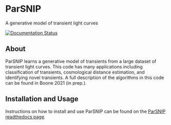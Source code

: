 # ParSNIP

A generative model of transient light curves

[![Documentation Status](https://readthedocs.org/projects/parsnip/badge/?version=latest)](https://parsnip.readthedocs.io/en/latest/?badge=latest)

## About

ParSNIP learns a generative model of transients from a large dataset
of transient light curves. This code has many applications including
classification of transients, cosmological distance estimation, and
identifying novel transients. A full description of the algorithms
in this code can be found in Boone 2021 (in prep.).

## Installation and Usage

Instructions on how to install and use ParSNIP can be found on the [ParSNIP
readthedocs page](https://parsnip.readthedocs.io/en/latest/).
